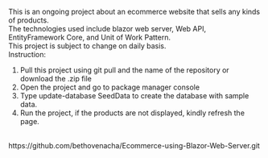 This is an ongoing project about an ecommerce website that sells any kinds of products.<br>
The technologies used include blazor web server, Web API, EntityFramework Core, and Unit of Work Pattern.<br>
This project is subject to change on daily basis.
<br>
Instruction: <br>
1. Pull this project using git pull and the name of the repository or download the .zip file<br>
2. Open the project and go to package manager console<br>
3. Type update-database SeedData to create the database with sample data.<br>
4. Run the project, if the products are not displayed, kindly refresh the page.

<br>
https://github.com/bethovenacha/Ecommerce-using-Blazor-Web-Server.git
